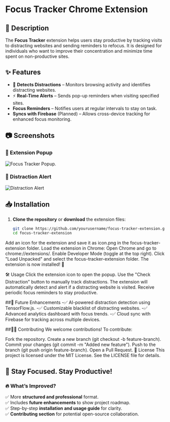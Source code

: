 #  Focus Tracker Chrome Extension

## 📌 Description
The **Focus Tracker** extension helps users stay productive by tracking visits to distracting websites and sending reminders to refocus. It is designed for individuals who want to improve their concentration and minimize time spent on non-productive sites.

## ✨ Features
- 🛑 **Detects Distractions** – Monitors browsing activity and identifies distracting websites.
- ⚡ **Real-Time Alerts** – Sends pop-up reminders when visiting specified sites.
-  **Focus Reminders** – Notifies users at regular intervals to stay on task.
-  **Syncs with Firebase** (Planned) – Allows cross-device tracking for enhanced focus monitoring.
  
## 📷 Screenshots  
### 🔹 Extension Popup  
![Focus Tracker Popup]((https://github.com/yashhhYB/focus-tracker-extension/blob/b8384868466ef92603800498bdb009caebc70b44/focus%20tracking%202.png)).  

### 🔹 Distraction Alert  
![Distraction Alert]([master/Focus%20tracking.png](https://github.com/yashhhYB/focus-tracker-extension/blob/c63473a2a76186d66c60a2906e33a96107de389a/Focus%20tracking.png)) 

## 📥 Installation
1. **Clone the repository** or **download** the extension files:  
   ```sh
   git clone https://github.com/yourusername/focus-tracker-extension.git
   cd focus-tracker-extension
Add an icon for the extension and save it as icon.png in the focus-tracker-extension folder.
Load the extension in Chrome:
Open Chrome and go to chrome://extensions/.
Enable Developer Mode (toggle at the top right).
Click "Load Unpacked" and select the focus-tracker-extension folder.
The extension is now installed! 🎉

🛠 Usage
Click the extension icon to open the popup.
Use the "Check Distraction" button to manually track distractions.
The extension will automatically detect and alert if a distracting website is visited.
Receive periodic focus reminders to stay productive.

##📝 Future Enhancements
-✅ AI-powered distraction detection using TensorFlow.js.
-✅ Customizable blacklist of distracting websites.
-✅ Advanced analytics dashboard with focus trends.
-✅ Cloud sync with Firebase for tracking across multiple devices.

##🧑‍💻 Contributing
We welcome contributions! To contribute:

Fork the repository.
Create a new branch (git checkout -b feature-branch).
Commit your changes (git commit -m "Added new feature").
Push to the branch (git push origin feature-branch).
Open a Pull Request.
📜 License
This project is licensed under the MIT License. See the LICENSE file for details.

🔗 Stay Focused. Stay Productive! 
---

### 🔥 **What’s Improved?**
✅ More **structured and professional** format.  
✅ Includes **future enhancements** to show project roadmap.  
✅ Step-by-step **installation and usage guide** for clarity.  
✅ **Contributing section** for potential open-source collaboration.  
